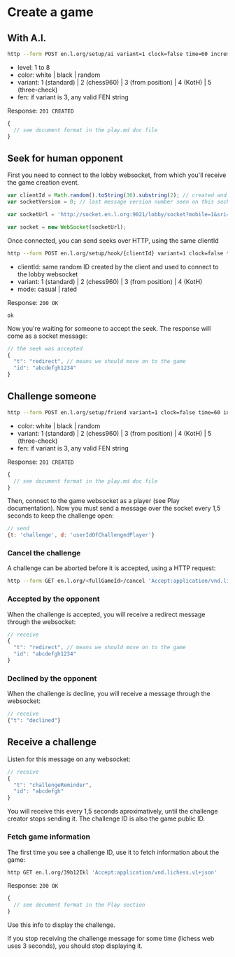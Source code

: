 # Create a game

## With A.I.

```sh
http --form POST en.l.org/setup/ai variant=1 clock=false time=60 increment=60 level=3 color=random 'Accept:application/vnd.lichess.v1+json'
```
- level: 1 to 8
- color: white | black | random
- variant: 1 (standard) | 2 (chess960) | 3 (from position) | 4 (KotH) | 5 (three-check)
- fen: if variant is 3, any valid FEN string

Response: `201 CREATED`
```javascript
{
  // see document format in the play.md doc file
}
```

## Seek for human opponent

First you need to connect to the lobby websocket, from which you'll receive the game creation event.

```javascript
var clientId = Math.random().toString(36).substring(2); // created and stored by the client
var socketVersion = 0; // last message version number seen on this socket. Starts at zero.

var socketUrl = 'http://socket.en.l.org:9021/lobby/socket?mobile=1&sri=' + clientId + '&version=' + socketVersion;

var socket = new WebSocket(socketUrl);
```

Once connected, you can send seeks over HTTP, using the same clientId

```sh
http --form POST en.l.org/setup/hook/{clientId} variant=1 clock=false time=60 increment=60 mode=casual 'Accept:application/vnd.lichess.v1+json'
```
- clientId: same random ID created by the client and used to connect to the lobby websocket
- variant: 1 (standard) | 2 (chess960) | 3 (from position) | 4 (KotH)
- mode: casual | rated

Response: `200 OK`
```
ok
```

Now you're waiting for someone to accept the seek. The response will come as a socket message:

```javascript
// the seek was accepted
{
  "t": "redirect", // means we should move on to the game
  "id": "abcdefgh1234"
}
```

## Challenge someone

```sh
http --form POST en.l.org/setup/friend variant=1 clock=false time=60 increment=60 color=random 'Accept:application/vnd.lichess.v1+json'
```
- color: white | black | random
- variant: 1 (standard) | 2 (chess960) | 3 (from position) | 4 (KotH) | 5 (three-check)
- fen: if variant is 3, any valid FEN string

Response: `201 CREATED`
```javascript
{
  // see document format in the play.md doc file
}
```

Then, connect to the game websocket as a player (see Play documentation).
Now you must send a message over the socket every 1,5 seconds to keep the challenge open:

```javascript
// send
{t: 'challenge', d: 'userIdOfChallengedPlayer'}
```

### Cancel the challenge

A challenge can be aborted before it is accepted, using a HTTP request:

```sh
http --form GET en.l.org/<fullGameId>/cancel 'Accept:application/vnd.lichess.v1+json'
```

### Accepted by the opponent

When the challenge is accepted, you will receive a redirect message through the websocket:

```javascript
// receive
{
  "t": "redirect", // means we should move on to the game
  "id": "abcdefgh1234"
}
```

### Declined by the opponent

When the challenge is decline, you will receive a message through the websocket:

```javascript
// receive
{"t": "declined"}
```

## Receive a challenge

Listen for this message on any websocket:

```javascript
// receive
{
  "t": "challengeReminder",
  "id": "abcdefgh"
}
```

You will receive this every 1,5 seconds aproximatively, until the challenge creator stops sending it.
The challenge ID is also the game public ID.

### Fetch game information

The first time you see a challenge ID, use it to fetch information about the game:

```sh
http GET en.l.org/39b12Ikl 'Accept:application/vnd.lichess.v1+json'
```

Response: `200 OK`
```javascript
{
  // see document format in the Play section
}
```

Use this info to display the challenge.

If you stop receiving the challenge message for some time (lichess web uses 3 seconds),
you should stop displaying it.

